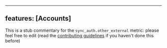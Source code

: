 
---
features: [Accounts]
---

This is a stub commentary for the `sync_auth.other_external` metric: please feel free to edit (read the
[contributing guidelines](https://github.com/mozilla/glean-annotations/blob/main/CONTRIBUTING.md)
if you haven't done this before)
